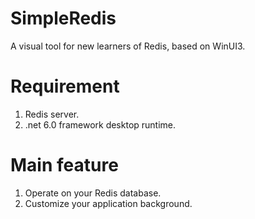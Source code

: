 # SimpleRedis
A visual tool for new learners of Redis, based on WinUI3.

# Requirement
1. Redis server.
2. .net 6.0 framework desktop runtime.

# Main feature
1. Operate on your Redis database.
2. Customize your application background.
